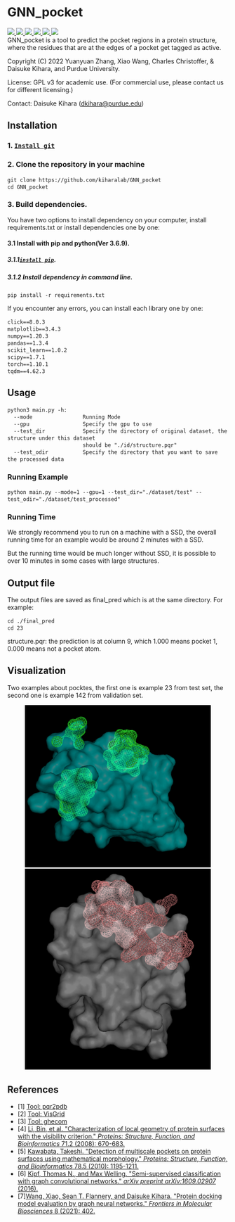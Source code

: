 # GNN_pocket

<a href="https://github.com/marktext/marktext/releases/latest">
   <img src="https://img.shields.io/badge/GNN_pocket-v1.0.0-green">
   <img src="https://img.shields.io/badge/platform-Linux%20-green">
   <img src="https://img.shields.io/badge/Language-python3-green">
   <img src="https://img.shields.io/badge/Language-C-green">
   <img src="https://img.shields.io/badge/dependencies-tested-green">
   <img src="https://img.shields.io/badge/licence-GNU-green">
</a>      <br>
GNN_pocket  is a tool to predict the pocket regions in a protein structure, where the residues that are at the edges of a pocket get tagged as active.

Copyright (C) 2022 Yuanyuan Zhang, Xiao Wang, Charles Christoffer, & Daisuke Kihara, and Purdue University.

License: GPL v3 for academic use. (For commercial use, please contact us for different licensing.)

Contact: Daisuke Kihara (dkihara@purdue.edu)

## Installation

### 1. [`Install git`](https://git-scm.com/book/en/v2/Getting-Started-Installing-Git)

### 2. Clone the repository in your machine

```
git clone https://github.com/kiharalab/GNN_pocket
cd GNN_pocket
```
### 3. Build dependencies.

You have two options to install dependency on your computer, install requirements.txt or install dependencies one by one:

#### 3.1 Install with pip and python(Ver 3.6.9).

##### 3.1.1[`install pip`](https://pip.pypa.io/en/stable/installing/).

##### 3.1.2  Install dependency in command line.

```
pip install -r requirements.txt 
```

If you encounter any errors, you can install each library one by one:

```
click==8.0.3
matplotlib==3.4.3
numpy==1.20.3
pandas==1.3.4
scikit_learn==1.0.2
scipy==1.7.1
torch==1.10.1
tqdm==4.62.3
```


## Usage

```
python3 main.py -h:
  --mode                Running Mode
  --gpu                 Specify the gpu to use
  --test_dir            Specify the directory of original dataset, the structure under this dataset 
                        should be "./id/structure.pqr"
  --test_odir           Specify the directory that you want to save the processed data
```


### Running Example

```
python main.py --mode=1 --gpu=1 --test_dir="./dataset/test" --test_odir="./dataset/test_processed"
```

### Running Time

We strongly recommend you to run on a machine with a SSD, the overall running time for an example would be around 2 minutes with a SSD.

But the running time would be much longer without SSD, it is possible to over 10 minutes in some cases with large structures.


## Output file

The output files are saved as final_pred which is at the same directory.
For example:
```
cd ./final_pred
cd 23
```
structure.pqr: the prediction is at column 9, which 1.000 means pocket 1, 0.000 means not a pocket atom.
## Visualization
Two examples about pocktes, the first one is example 23 from test set, the second one is example 142 from validation set.
<figure class="half">
    <img src="https://github.com/kiharalab/GNN_pocket/blob/master/examples/pred_23.png" width="500"/>
    <img src="https://github.com/kiharalab/GNN_pocket/blob/master/examples/pred_142.png" width="500"/>
</figure>


## References

- [1] [Tool: pqr2pdb](https://github.com/hleonov/bin/blob/master/pqr2pdb.py)
- [2] [Tool: VisGrid](https://kiharalab.org/VisGrid/)
- [3] [Tool: ghecom](https://pdbj.org/ghecom/)
- [4] [Li, Bin, et al. "Characterization of local geometry of protein surfaces with the visibility criterion." *Proteins: Structure, Function, and Bioinformatics* 71.2 (2008): 670-683.](https://onlinelibrary.wiley.com/doi/abs/10.1002/prot.21732?casa_token=vfhZxgyYvAUAAAAA:FwaQlnRvl1z-jSwfHW_DLb7yjwRn5FXZklyxIyY18mWaAfEjVBDXnv86aLr32z6Jtj8jya4VILWVA-Y)
- [5] [Kawabata, Takeshi. "Detection of multiscale pockets on protein surfaces using mathematical morphology." *Proteins: Structure, Function, and Bioinformatics* 78.5 (2010): 1195-1211.](https://onlinelibrary.wiley.com/doi/abs/10.1002/prot.22639?casa_token=gZElgIqLTX4AAAAA:ioK8V7Ajbzk1Vl9qsvpz8nsg6_6fKZanm6zdoKh9_QM6TJ-hQmVdVpWPvThhwJle9FShzSLkOz00VQc)
- [6] [Kipf, Thomas N., and Max Welling. "Semi-supervised classification with graph convolutional networks." *arXiv preprint arXiv:1609.02907* (2016).](https://arxiv.org/pdf/1609.02907.pdf)
- [7][Wang, Xiao, Sean T. Flannery, and Daisuke Kihara. "Protein docking model evaluation by graph neural networks." *Frontiers in Molecular Biosciences* 8 (2021): 402.](https://www.frontiersin.org/articles/10.3389/fmolb.2021.647915/full)
